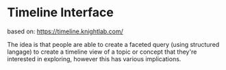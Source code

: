 # Timeline Interface

based on: https://timeline.knightlab.com/ 

The idea is that people are able to create a faceted query (using structured langage) to create a timeline view of a topic or concept that they're interested in exploring, however this has various implications.